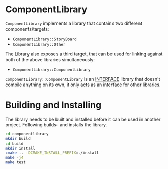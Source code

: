 # ComponentLibrary

`ComponentLibrary` implements a library that contains two different components/targets:

* `ComponentLibrary::StoryBoard`
* `ComponentLibrary::Other`

The Library also exposes a third target, that can be used for linking against both of the above
libraries simultaneously:

* `ComponentLibrary::ComponentLibrary`

`ComponentLibrary::ComponentLibrary` is an [INTERFACE](https://cmake.org/cmake/help/latest/command/add_library.html#interface-libraries) library that 
doesn't compile anything on its own, it only acts as an interface for other libraries.

# Building and Installing

The library needs to be built and installed before it can be used in another project. Following builds- and
installs the library.

```bash
cd componentlibrary
mkdir build
cd build
mkdir install
cmake .. -DCMAKE_INSTALL_PREFIX=./install
make -j4
make test
```

